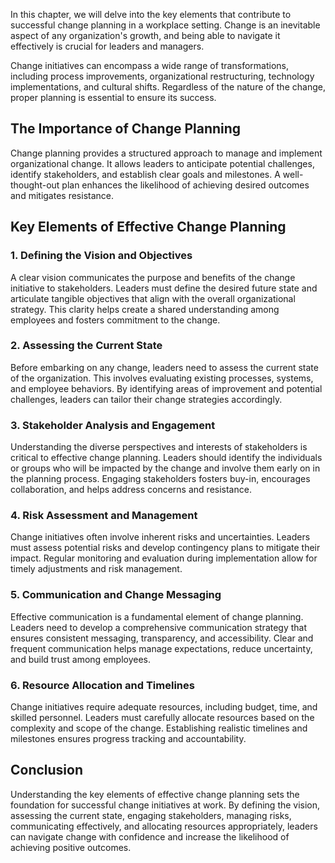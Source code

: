 
In this chapter, we will delve into the key elements that contribute to successful change planning in a workplace setting. Change is an inevitable aspect of any organization's growth, and being able to navigate it effectively is crucial for leaders and managers.

Change initiatives can encompass a wide range of transformations, including process improvements, organizational restructuring, technology implementations, and cultural shifts. Regardless of the nature of the change, proper planning is essential to ensure its success.

## The Importance of Change Planning

Change planning provides a structured approach to manage and implement organizational change. It allows leaders to anticipate potential challenges, identify stakeholders, and establish clear goals and milestones. A well-thought-out plan enhances the likelihood of achieving desired outcomes and mitigates resistance.

## Key Elements of Effective Change Planning

### 1\. Defining the Vision and Objectives

A clear vision communicates the purpose and benefits of the change initiative to stakeholders. Leaders must define the desired future state and articulate tangible objectives that align with the overall organizational strategy. This clarity helps create a shared understanding among employees and fosters commitment to the change.

### 2\. Assessing the Current State

Before embarking on any change, leaders need to assess the current state of the organization. This involves evaluating existing processes, systems, and employee behaviors. By identifying areas of improvement and potential challenges, leaders can tailor their change strategies accordingly.

### 3\. Stakeholder Analysis and Engagement

Understanding the diverse perspectives and interests of stakeholders is critical to effective change planning. Leaders should identify the individuals or groups who will be impacted by the change and involve them early on in the planning process. Engaging stakeholders fosters buy-in, encourages collaboration, and helps address concerns and resistance.

### 4\. Risk Assessment and Management

Change initiatives often involve inherent risks and uncertainties. Leaders must assess potential risks and develop contingency plans to mitigate their impact. Regular monitoring and evaluation during implementation allow for timely adjustments and risk management.

### 5\. Communication and Change Messaging

Effective communication is a fundamental element of change planning. Leaders need to develop a comprehensive communication strategy that ensures consistent messaging, transparency, and accessibility. Clear and frequent communication helps manage expectations, reduce uncertainty, and build trust among employees.

### 6\. Resource Allocation and Timelines

Change initiatives require adequate resources, including budget, time, and skilled personnel. Leaders must carefully allocate resources based on the complexity and scope of the change. Establishing realistic timelines and milestones ensures progress tracking and accountability.

## Conclusion

Understanding the key elements of effective change planning sets the foundation for successful change initiatives at work. By defining the vision, assessing the current state, engaging stakeholders, managing risks, communicating effectively, and allocating resources appropriately, leaders can navigate change with confidence and increase the likelihood of achieving positive outcomes.
